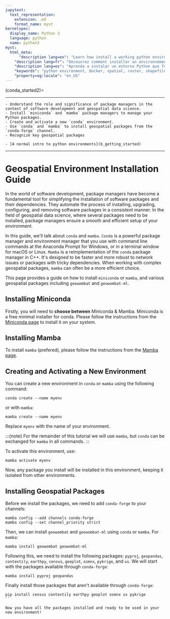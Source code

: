 ```yaml
---
jupytext:
  text_representation:
    extension: .md
    format_name: myst
kernelspec:
  display_name: Python 3
  language: python
  name: python3
myst:
  html_meta:
      "description lang=en": "Learn how install a working python environment for spatial data and remote sensing. Here we utilize Docker to make the process replicable and at least somewhat easy to understand."
    "description lang=fr": "Découvrez comment installer un environnement python fonctionnel pour les données spatiales et la télédétection. Ici, nous utilisons Docker pour rendre le processus reproductible et au moins quelque peu facile à comprendre."
    "description lang=es": "Aprenda a instalar un entorno Python que funcione para datos espaciales y detección remota. Aquí utilizamos Docker para hacer que el proceso sea replicable y al menos algo fácil de entender."
    "keywords": "python environment, Docker, spatial, raster, shapefile, remote sensing"
    "property=og:locale": "en_US"
---
```


(conda_started2)=

----------------

```{admonition} Learning Objectives
- Understand the role and significance of package managers in the context of software development and geospatial data science.
- Install `miniconda` and `mamba` package managers to manage your Python packages.
- Create and activate a new `conda` environment.
- Use `conda` and `mamba` to install geospatial packages from the `conda-forge` channel.
- Recognize key geospatial packages  
```

```{admonition} Review
- [A normal intro to python environments](b_getting_started)
```
----------------


# Geospatial Environment Installation Guide

In the world of software development, package managers have become a fundamental tool for simplifying the installation of software packages and their dependencies. They automate the process of installing, upgrading, configuring, and removing software packages in a consistent manner. In the field of geospatial data science, where several packages need to be installed, package managers ensure a smooth and efficient setup of your environment.

In this guide, we'll talk about `conda` and `mamba`. `Conda` is a powerful package manager and environment manager that you use with command line commands at the Anaconda Prompt for Windows, or in a terminal window for macOS or Linux. `Mamba` is a reimplementation of the `conda` package manager in C++. It's designed to be faster and more robust to network issues or packages with tricky dependencies. When working with complex geospatial packages, `mamba` can often be a more efficient choice.

This page provides a guide on how to install `miniconda` or `mamba`, and various geospatial packages including `geowombat` and `geowombat-ml`.

## Installing Miniconda

Firstly, you will need to **choose between** Miniconda & Mamba. Miniconda is a free minimal installer for conda. Please follow the instructions from the [Miniconda page](https://docs.conda.io/en/latest/miniconda.html) to install it on your system.

## Installing Mamba

To install `mamba` (prefered), please follow the instructions from the [Mamba page](https://mamba.readthedocs.io/en/latest/).

## Creating and Activating a New Environment

You can create a new environment in `conda` or `mamba` using the following command:

```{code-block} console
conda create --name myenv
```
or with `mamba`:

```{code-block} console
mamba create --name myenv
```
Replace `myenv` with the name of your environment.

:::{note}
For the remainder of this tutorial we will use `mamba`, but `conda` can be exchanged for `mamba` in all commands.
:::


To activate this environment, use:

```{code-block} console
mamba activate myenv
```

Now, any package you install will be installed in this environment, keeping it isolated from other environments.

## Installing Geospatial Packages

Before we install the packages, we need to add `conda-forge` to your channels:

```{code-block} console
mamba config --add channels conda-forge
mamba config --set channel_priority strict
```

Then, we can install `geowombat` and `geowombat-ml` using `conda` or `mamba`. For `mamba`:

```{code-block} console
mamba install geowombat geowombat-ml
```
 

Following this, we need to install the following packages: `pyproj`, `geopandas`, `contextily`, `earthpy`, `census`, `geoplot`, `osmnx`, `pykrige`, and `us`.  We will start with the packages available through `conda-forge`:


```{code-block} console
mamba install pyproj geopandas       
```

Finally install those packages that aren't available through `conda-forge`:

```{code-block} console
pip install census contextily earthpy geoplot osmnx us pykrige
``

Now you have all the packages installed and ready to be used in your new environment!
